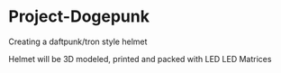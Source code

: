 # Project-Dogepunk
Creating a daftpunk/tron style helmet

Helmet will be 3D modeled, printed and packed with LED LED Matrices
